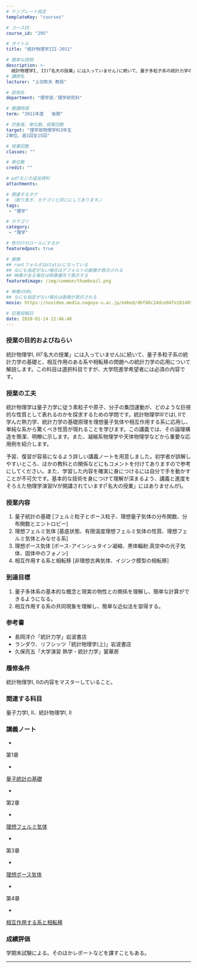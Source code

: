 ```yaml
---
# テンプレート指定
templateKey: "courses"

# コースID
course_id: "295"

# タイトル
title: "統計物理学III-2011"

# 簡単な説明
description: >-
  統計物理学I, II(「名大の授業」には入っていません)に続いて、量子多粒子系の統計力学の基礎と、相互作用のある系や相転移の問題への統計力学の応用について解説します。この科目は選択科目ですが、大学院進学希望者には必須の内容です。 ...
# 講師名
lecturer: "上羽牧夫 教授"

# 部局名
department: "理学部／理学研究科"

# 開講時限
term: "2011年度	後期"

# 対象者、単位数、授業回数
target: "理学部物理学科3年生
2単位、週1回全15回"

# 授業回数
classes: ""

# 単位数
credit: ""

# pdfなどの追加資料
attachments:

# 関連するタグ
# （取り急ぎ、カテゴリと同じにしてあります。）
tags:
 - "理学"

# カテゴリ
category:
 - "理学"

# 色付けのロールにするか
featuredpost: true

# 画像
## rootフォルダはstaticになっている
## なにも指定がない場合はデフォルトの画像が表示される
## 映像がある場合は映像優先で表示する
featuredimage: /img/common/thumbnail.png

# 映像のURL
## なにも指定がない場合は画像が表示される
movie: https://nuvideo.media.nagoya-u.ac.jp/embed/d6f80c24dce84fe181485b79f357067e0610a0a2

# 記事投稿日
date: 2020-01-14 12:46:48
---
```


### 授業の目的およびねらい

統計物理学I, II(「名大の授業」には入っていません)に続いて、量子多粒子系の統計力学の基礎と、相互作用のある系や相転移の問題への統計力学の応用について解説します。この科目は選択科目ですが、大学院進学希望者には必須の内容です。


### 授業の工夫

統計物理学は量子力学に従う素粒子や原子、分子の集団運動が、どのような巨視的な性質として表れるのかを探求するための学問です。統計物理学IIIではI, IIで学んだ熱力学、統計力学の基礎原理を理想量子気体や相互作用する系に応用し、単純な系から驚くべき性質が現れることを学びます。この講義では、その論理構造を簡潔、明瞭に示します。また、凝縮系物理学や天体物理学などから重要な応用例を紹介します。

予習、復習が容易になるよう詳しい講義ノートを用意しました。初学者が誤解しやすいところ、ほかの教科との関係などにもコメントを付けてありますので参考にしてください。また、学習した内容を確実に身につけるには自分で手を動かすことが不可欠です。基本的な技術を身につけて理解が深まるよう、講義と進度をそろえた物理学演習IVが開講されています(「名大の授業」にはありませんが)。





### 授業内容

1. 量子統計の基礎
[フェルミ粒子とボース粒子、理想量子気体の分布関数、分布関数とエントロピー]
2. 理想フェルミ気体
[基底状態、有限温度理想フェルミ気体の性質、理想フェルミ気体とみなせる系]
3. 理想ボース気体
[ボース-アインシュタイン凝縮、黒体輻射:真空中の光子気体、固体中のフォノン]
4. 相互作用する系と相転移
[非理想古典気体、イジンク模型の相転移]

### 到達目標

1. 量子多体系の基本的な概念と現実の物性との関係を理解し、簡単な計算ができるようになる。
2. 相互作用する系の共同現象を理解し、簡単な近似法を習得する。

### 参考書

* 長岡洋介「統計力学」岩波書店
* ランダウ、リフシッツ「統計物理学(上)」岩波書店
* 久保亮五「大学演習 熱学・統計力学」裳華房

### 履修条件

統計物理学I, IIの内容をマスターしていること。

### 関連する科目

量子力学I, II、統計物理学I, II





### 講義ノート


-
第1章


-
[量子統計の基礎](http://ocw.nagoya-u.jp/files/295/uwaha1.pdf) 



-
第2章


-
[理想フェルミ気体](http://ocw.nagoya-u.jp/files/295/uwaha2.pdf) 



-
第3章


-
[理想ボース気体](http://ocw.nagoya-u.jp/files/295/uwaha3.pdf) 



-
第4章


-
[相互作用する系と相転移](http://ocw.nagoya-u.jp/files/295/uwaha4.pdf) 








### 成績評価

学期末試験による。そのほかレポートなどを課すこともある。



-----